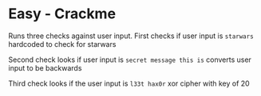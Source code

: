 # Easy - Crackme

Runs three checks against user input.
First checks if user input is `starwars`
    hardcoded to check for starwars

Second check looks if user input is `secret message this is`
    converts user input to be backwards

Third check looks if the user input is `l33t hax0r`
    xor cipher with key of 20
